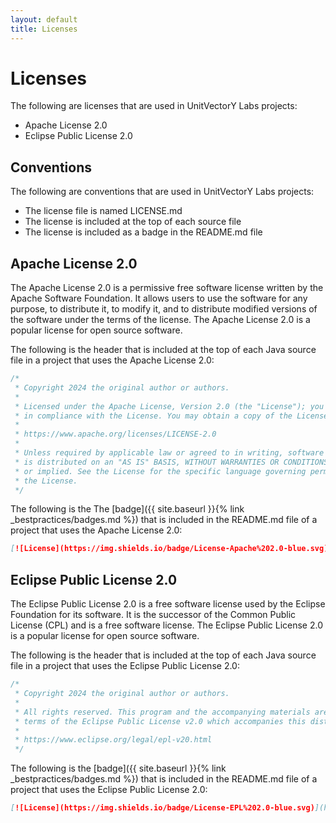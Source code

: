 ```yaml
---
layout: default
title: Licenses
---
```


# Licenses

The following are licenses that are used in UnitVectorY Labs projects:

- Apache License 2.0
- Eclipse Public License 2.0

## Conventions

The following are conventions that are used in UnitVectorY Labs projects:

- The license file is named LICENSE.md
- The license is included at the top of each source file
- The license is included as a badge in the README.md file

## Apache License 2.0

The Apache License 2.0 is a permissive free software license written by the Apache Software Foundation.  It allows users to use the software for any purpose, to distribute it, to modify it, and to distribute modified versions of the software under the terms of the license.  The Apache License 2.0 is a popular license for open source software.

The following is the header that is included at the top of each Java source file in a project that uses the Apache License 2.0:

```java
/*
 * Copyright 2024 the original author or authors.
 *
 * Licensed under the Apache License, Version 2.0 (the "License"); you may not use this file except
 * in compliance with the License. You may obtain a copy of the License at
 *
 * https://www.apache.org/licenses/LICENSE-2.0
 *
 * Unless required by applicable law or agreed to in writing, software distributed under the License
 * is distributed on an "AS IS" BASIS, WITHOUT WARRANTIES OR CONDITIONS OF ANY KIND, either express
 * or implied. See the License for the specific language governing permissions and limitations under
 * the License.
 */
```

The following is the The [badge]({{ site.baseurl }}{% link _bestpractices/badges.md %}) that is included in the README.md file of a project that uses the Apache License 2.0:

```markdown
[![License](https://img.shields.io/badge/License-Apache%202.0-blue.svg)](https://opensource.org/licenses/Apache-2.0)
```

## Eclipse Public License 2.0

The Eclipse Public License 2.0 is a free software license used by the Eclipse Foundation for its software.  It is the successor of the Common Public License (CPL) and is a free software license.  The Eclipse Public License 2.0 is a popular license for open source software.

The following is the header that is included at the top of each Java source file in a project that uses the Eclipse Public License 2.0:

```java
/*
 * Copyright 2024 the original author or authors.
 *
 * All rights reserved. This program and the accompanying materials are made available under the
 * terms of the Eclipse Public License v2.0 which accompanies this distribution and is available at
 *
 * https://www.eclipse.org/legal/epl-v20.html
 */
```

The following is the [badge]({{ site.baseurl }}{% link _bestpractices/badges.md %}) that is included in the README.md file of a project that uses the Eclipse Public License 2.0:

```markdown
[![License](https://img.shields.io/badge/License-EPL%202.0-blue.svg)](https://www.eclipse.org/legal/epl-v20.html)
```
